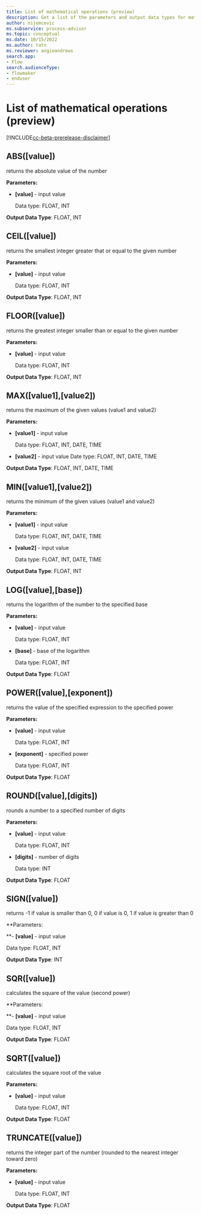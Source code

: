 ```yaml
---
title: List of mathematical operations (preview)
description: Get a list of the parameters and output data types for mathematical features in the init desktop application in process advisor.
author: nijemcevic
ms.subservice: process-advisor
ms.topic: conceptual
ms.date: 10/15/2022
ms.author: tatn
ms.reviewer: angieandrews
search.app:
- Flow
search.audienceType:
- flowmaker
- enduser
---
```


# List of mathematical operations (preview)

[!INCLUDE[cc-beta-prerelease-disclaimer](../includes/cc-beta-prerelease-disclaimer.md)]

## ABS([value])

returns the absolute value of the number

**Parameters:**

- **[value]** - input value

   Data type: FLOAT, INT

**Output Data Type**: FLOAT, INT

## CEIL([value])

returns the smallest integer greater that or equal to the given number

**Parameters:**

- **[value]** - input value

   Data type: FLOAT, INT

**Output Data Type**: FLOAT, INT

## FLOOR([value])

returns the greatest integer smaller than or equal to the given number

**Parameters:**

- **[value]** - input value

   Data type: FLOAT, INT

**Output Data Type**: FLOAT, INT

## MAX([value1],[value2])

returns the maximum of the given values (value1 and value2)

**Parameters:**

- **[value1]** - input value

   Data type: FLOAT, INT, DATE, TIME

- **[value2]** - input value
Date type: FLOAT, INT, DATE, TIME

**Output Data Type**: FLOAT, INT, DATE, TIME

## MIN([value1],[value2])

returns the minimum of the given values (value1 and value2)

**Parameters:**

- **[value1]** - input value

   Data type: FLOAT, INT, DATE, TIME

- **[value2]** - input value

   Data type: FLOAT, INT, DATE, TIME

**Output Data Type**: FLOAT, INT

## LOG([value],[base])

returns the logarithm of the number to the specified base

**Parameters:**

- **[value]** - input value

   Data type: FLOAT, INT

- **[base]** - base of the logarithm

   Data type: FLOAT, INT

**Output Data Type**: FLOAT

## POWER([value],[exponent])

returns the value of the specified expression to the specified power

**Parameters:**

- **[value]** - input value

   Data type: FLOAT, INT

- **[exponent]** - specified power

   Data type: FLOAT, INT

**Output Data Type**: FLOAT

## ROUND([value],[digits])

rounds a number to a specified number of digits

**Parameters:**

- **[value]** - input value

   Data type: FLOAT, INT

- **[digits]** - number of digits

   Data type: INT

**Output Data Type**: FLOAT

## SIGN([value])

returns -1 if value is smaller than 0, 0 if value is 0, 1 if value is greater than 0

**Parameters:

**- **[value]** - input value

   Data type: FLOAT, INT

**Output Data Type**: INT

## SQR([value])

calculates the square of the value (second power)

**Parameters:

**- **[value]** - input value

   Data type: FLOAT, INT

**Output Data Type**: FLOAT

## SQRT([value])

calculates the square root of the value

**Parameters:**

- **[value]** - input value

   Data type: FLOAT, INT

**Output Data Type**: FLOAT

## TRUNCATE([value])

returns the integer part of the number (rounded to the nearest integer toward zero)

**Parameters:**

- **[value]** - input value

   Data type: FLOAT, INT

**Output Data Type**: FLOAT


